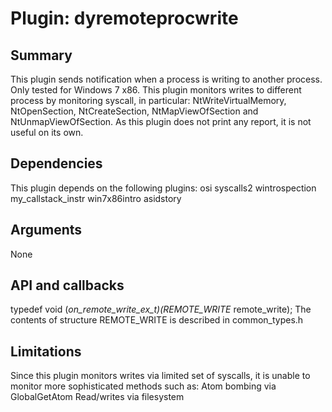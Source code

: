 Plugin: dyremoteprocwrite
=========================

Summary
-------

This plugin sends notification when a process is writing to another process. Only tested for Windows 7 x86.
This plugin monitors writes to different process by monitoring syscall, in particular: NtWriteVirtualMemory, NtOpenSection, NtCreateSection, NtMapViewOfSection and NtUnmapViewOfSection.
As this plugin does not print any report, it is not useful on its own.


Dependencies
------------

This plugin depends on the following plugins:
	osi
	syscalls2
	wintrospection
	my_callstack_instr
	win7x86intro
	asidstory


Arguments
---------

None



API and callbacks
-----------------

typedef void (*on_remote_write_ex_t)(REMOTE_WRITE* remote_write);
The contents of structure REMOTE_WRITE is described in common_types.h



Limitations
-----------

Since this plugin monitors writes via limited set of syscalls, it is unable to monitor more sophisticated methods such as:
	Atom bombing via GlobalGetAtom
	Read/writes via filesystem




